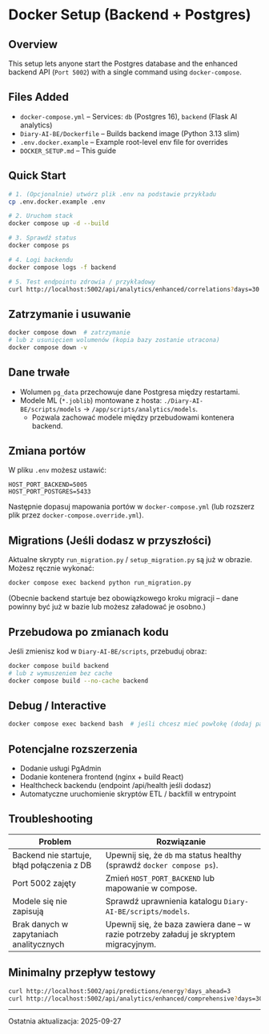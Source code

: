 # Docker Setup (Backend + Postgres)

## Overview
This setup lets anyone start the Postgres database and the enhanced backend API (`Port 5002`) with a single command using `docker-compose`.

## Files Added
- `docker-compose.yml` – Services: `db` (Postgres 16), `backend` (Flask AI analytics)
- `Diary-AI-BE/Dockerfile` – Builds backend image (Python 3.13 slim)
- `.env.docker.example` – Example root-level env file for overrides
- `DOCKER_SETUP.md` – This guide

## Quick Start
```bash
# 1. (Opcjonalnie) utwórz plik .env na podstawie przykładu
cp .env.docker.example .env

# 2. Uruchom stack
docker compose up -d --build

# 3. Sprawdź status
docker compose ps

# 4. Logi backendu
docker compose logs -f backend

# 5. Test endpointu zdrowia / przykładowy
curl http://localhost:5002/api/analytics/enhanced/correlations?days=30 | head
```

## Zatrzymanie i usuwanie
```bash
docker compose down  # zatrzymanie
# lub z usunięciem wolumenów (kopia bazy zostanie utracona)
docker compose down -v
```

## Dane trwałe
- Wolumen `pg_data` przechowuje dane Postgresa między restartami.
- Modele ML (`*.joblib`) montowane z hosta: `./Diary-AI-BE/scripts/models` -> `/app/scripts/analytics/models`.
  - Pozwala zachować modele między przebudowami kontenera backend.

## Zmiana portów
W pliku `.env` możesz ustawić:
```
HOST_PORT_BACKEND=5005
HOST_PORT_POSTGRES=5433
```
Następnie dopasuj mapowania portów w `docker-compose.yml` (lub rozszerz plik przez `docker-compose.override.yml`).

## Migrations (Jeśli dodasz w przyszłości)
Aktualne skrypty `run_migration.py` / `setup_migration.py` są już w obrazie. Możesz ręcznie wykonać:
```bash
docker compose exec backend python run_migration.py
```
(Obecnie backend startuje bez obowiązkowego kroku migracji – dane powinny być już w bazie lub możesz załadować je osobno.)

## Przebudowa po zmianach kodu
Jeśli zmienisz kod w `Diary-AI-BE/scripts`, przebuduj obraz:
```bash
docker compose build backend
# lub z wymuszeniem bez cache
docker compose build --no-cache backend
```

## Debug / Interactive
```bash
docker compose exec backend bash  # jeśli chcesz mieć powłokę (dodaj pakiet bash jeśli potrzebny)
```

## Potencjalne rozszerzenia
- Dodanie usługi PgAdmin
- Dodanie kontenera frontend (nginx + build React)
- Healthcheck backendu (endpoint /api/health jeśli dodasz)
- Automatyczne uruchomienie skryptów ETL / backfill w entrypoint

## Troubleshooting
| Problem | Rozwiązanie |
|---------|-------------|
| Backend nie startuje, błąd połączenia z DB | Upewnij się, że `db` ma status healthy (sprawdź `docker compose ps`). |
| Port 5002 zajęty | Zmień `HOST_PORT_BACKEND` lub mapowanie w compose. |
| Modele się nie zapisują | Sprawdź uprawnienia katalogu `Diary-AI-BE/scripts/models`. |
| Brak danych w zapytaniach analitycznych | Upewnij się, że baza zawiera dane – w razie potrzeby załaduj je skryptem migracyjnym. |

## Minimalny przepływ testowy
```bash
curl http://localhost:5002/api/predictions/energy?days_ahead=3
curl http://localhost:5002/api/analytics/enhanced/comprehensive?days=30 | jq '.analysis_type'
```

---
Ostatnia aktualizacja: 2025-09-27

